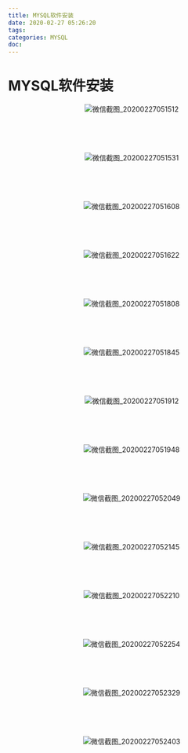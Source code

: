 ```yaml
---
title: MYSQL软件安装
date: 2020-02-27 05:26:20
tags:
categories: MYSQL
doc:
---
```


# MYSQL软件安装

<center>

![微信截图_20200227051512](/images/javawz/微信截图_20200227051512.png)

<br />

<br />

<br />



![微信截图_20200227051531](/images/javawz/微信截图_20200227051531.png)

<br />

<br />

<br />

![微信截图_20200227051608](/images/javawz/微信截图_20200227051608.png)



<br />

<br />

<br />

![微信截图_20200227051622](/images/javawz/微信截图_20200227051622.png)

<br />

<br />

<br />

![微信截图_20200227051808](/images/javawz/微信截图_20200227051808.png)

<br />

<br />

<br />

![微信截图_20200227051845](/images/javawz/微信截图_20200227051845.png)

<br />

<br />

<br />

![微信截图_20200227051912](/images/javawz/微信截图_20200227051912.png)

<br />

<br />

<br />

![微信截图_20200227051948](/images/javawz/微信截图_20200227051948.png)

<br />

<br />

<br />

![微信截图_20200227052049](/images/javawz/微信截图_20200227052049.png)

<br />

<br />

<br />

![微信截图_20200227052145](/images/javawz/微信截图_20200227052145.png)

<br />

<br />

<br />

![微信截图_20200227052210](/images/javawz/微信截图_20200227052210.png)

<br />

<br />

<br />

![微信截图_20200227052254](/images/javawz/微信截图_20200227052254.png)

<br />

<br />

<br />

![微信截图_20200227052329](/images/javawz/微信截图_20200227052329.png)

<br />

<br />

<br />

![微信截图_20200227052403](/images/javawz/微信截图_20200227052403.png)

</center>